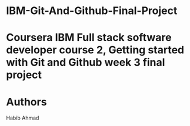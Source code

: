 # IBM-Git-And-Github-Final-Project

# Coursera IBM Full stack software developer course 2, Getting started with Git and Github week 3 final project
# Authors
Habib Ahmad
